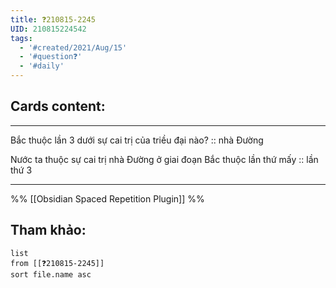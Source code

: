 ```yaml
---
title: ❓210815-2245
UID: 210815224542
tags:
  - '#created/2021/Aug/15'
  - '#question❓'
  - '#daily'
---
```


## Cards content:
---

Bắc thuộc lần 3 dưới sự cai trị của triều đại nào? :: nhà Đường
<!--SR:!2021-08-20,4,270-->

Nước ta thuộc sự cai trị nhà Đường ở giai đoạn Bắc thuộc lần thứ mấy :: lần thứ 3
<!--SR:!2021-08-20,4,270-->

---
%%
[[Obsidian Spaced Repetition Plugin]]
%%

## Tham khảo:
```dataview
list
from [[❓210815-2245]]
sort file.name asc
```